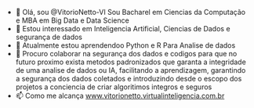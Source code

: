 - 👋 Olá, sou @VitorioNetto-VI Sou Bacharel em Ciencias da Computação e MBA em Big Data e Data Science 
- 👀 Estou interessado em Inteligencia Artificial, Ciencias de Dados e segurança de dados
- 🌱 Atualmente estou aprendendoo Python e R Para Analise de dados
- 💞️ Procuro colaborar na segurança dos dados e codigos para que no futuro proximo exista metodos padronizados que garanta a integridade de uma analise de dados ou IA, facilitando a aprendizagem, garantindo a segurança dos dados coletados e introduzindo desde o escopo dos projetos a conciencia de criar algoritimos integros e seguros 
- 📫 Como me alcança www.vitorionetto.virtualinteligencia.com.br

<!---
VitorioNetto-VI/VitorioNetto-VI is a ✨ special ✨ repository because its `README.md` (this file) appears on your GitHub profile.
You can click the Preview link to take a look at your changes.
--->
